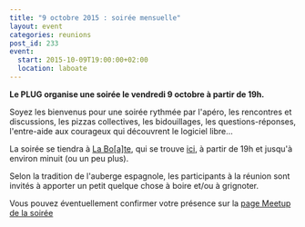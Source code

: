 ```yaml
---
title: "9 octobre 2015 : soirée mensuelle"
layout: event
categories: reunions
post_id: 233
event:
  start: 2015-10-09T19:00:00+02:00
  location: laboate
---
```


**Le PLUG organise une soirée le vendredi 9 octobre à partir de 19h.**

Soyez les bienvenus pour une soirée rythmée par l'apéro, les rencontres et discussions, les pizzas collectives, les bidouillages, les questions-réponses, l'entre-aide aux courageux qui découvrent le logiciel libre…

La soirée se tiendra à [La Bo\[a\]te](http://laboate.com/), qui se trouve [ici](https://www.openstreetmap.org/?mlat=43.29207&mlon=5.37297#map=19/43.29207/5.37297), à partir de 19h et jusqu'à environ minuit (ou un peu plus).

Selon la tradition de l'auberge espagnole, les participants à la réunion sont invités à apporter un petit quelque chose à boire et/ou à grignoter.

Vous pouvez éventuellement confirmer votre présence sur la [page Meetup de la soirée](http://www.meetup.com/fr/plugfr/events/225427130/)